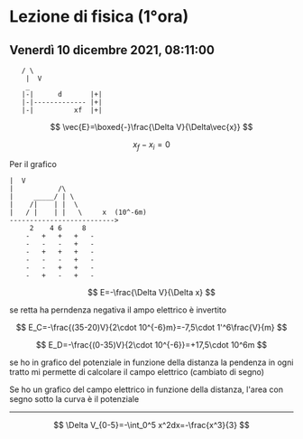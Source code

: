 # Lezione di fisica (1°ora)
## Venerdì 10 dicembre 2021, 08:11:00


       / \
        |  V
		_
	   |-|      d       |+|
	   |-|------------- |+|
	   |-|          xf  |+|



$$
\vec{E}=\boxed{-}\frac{\Delta V}{\Delta\vec{x}}
$$


$$
x_f-x_i=0
$$


Per il grafico
	
  
	|  V       
	|           /\
	|     _____/ | \
	|    /|    | |  \
	|   / |    | |   \     x  (10^-6m)
    --------------------------> 
         2    4 6     8
		-   +   +   +   -
		-   -   -   +   -
		-   +   +   +   -
		-   -   -   +   -
		-   -   +   +   -
		-   +   -   +   -




$$
E=-\frac{\Delta V}{\Delta x}
$$

se retta ha perndenza negativa il ampo elettrico è invertito

$$
E_C=-\frac{(35-20)V}{2\cdot 10^{-6}m}=-7,5\cdot 1'^6\frac{V}{m}
$$


$$
E_D=-\frac{(0-35)V}{2\cdot 10^{-6}}=+17,5\cdot 10^6m
$$

se ho in grafico del potenziale in funzione della distanza la pendenza in ogni tratto mi permette di calcolare il campo elettrico (cambiato di segno)

Se ho un grafico del campo elettrico in funzione della distanza, l'area con segno sotto la curva è il potenziale

---


$$
\Delta V_{0-5}=-\int_0^5 x^2dx=-\frac{x^3}{3}
$$
<!--stackedit_data:
eyJoaXN0b3J5IjpbLTE5ODQ4MDU5NTksLTIxNzg2ODczMiwtNj
M0NzM2NjI4LC0yMTQ2MTc1MTYwLDExMzcyNTg3MTNdfQ==
-->